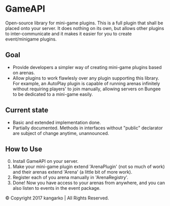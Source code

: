 # GameAPI
Open-source library for mini-game plugins. This is a full plugin that shall be placed onto your server. It does nothing on its own, but allows other plugins to inter-communicate and it makes it easier for you to create event/minigame plugins.

## Goal
* Provide developers a simpler way of creating mini-game plugins based on arenas.
* Allow plugins to work flawlesly over any plugin supporting this library. For example, an AutoPlay plugin is capable of running arenas infinitely without requiring players' to join manually, allowing servers on Bungee to be dedicated to a mini-game easily.

## Current state
* Basic and extended implementation done.
* Partially documented. Methods in interfaces without "public" declarator are subject of change anytime, unannounced.

## How to Use
0. Install GameAPI on your server.
1. Make your mini-game plugin extend 'ArenaPlugin' (not so much of work) and their arenas extend 'Arena' (a little bit of more work).
2. Register each of you arena manually in 'ArenaRegistry'.
3. Done! Now you have access to your arenas from anywhere, and you can also listen to events in the event package.

© Copyright 2017 kangarko | All Rights Reserved.
